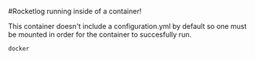 #Rocketlog running inside of a container!

This container doesn't include a configuration.yml by default so one must be mounted in order for the container to succesfully run. 

    docker 
